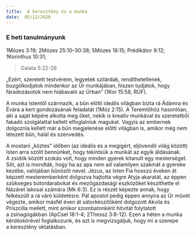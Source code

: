 ```yaml
---
title:  A keresztény és a munka
date:  05/12/2020
---
```


### E heti tanulmányunk
1Mózes 3:19; 2Mózes 25:10–30:38; 5Mózes 16:15; Prédikátor 9:12; 1Korinthus 10:31;

> <p></p>
> Galata 5:22-26 

„Ezért, szeretett testvéreim, legyetek szilárdak, rendíthetetlenek, buzgólkodjatok mindenkor az Úr munkájában, hiszen tudjátok, hogy fáradozásotok nem hiábavaló az Úrban” (1Kor 15:58, RÚF).

A munka Istentől származik, a bűn előtti ideális világban bízta rá Ádámra és Évára a kert gondozásának feladatát (1Móz 2:15). A Teremtőhöz hasonlóan, aki a saját képére alkotta meg őket, nekik is kreatív munkával és szeretetből fakadó szolgálattal kellett elfoglalniuk magukat. Vagyis az embernek dolgoznia kellett már a bűn megjelenése előtti világban is, amikor még nem létezett bűn, halál és szenvedés.

A mostani „köztes” időben (az ideális és a megígért, eljövendő világ között) Isten arra szólít bennünket, hogy tekintsük a munkát az egyik áldásának. A zsidók között szokás volt, hogy minden gyerek kitanult egy mesterséget. Sőt, azt is mondták, hogy ha az apa nem ad valamilyen szakmát a gyereke kezébe, valójában bűnözőt nevel. Jézus, az Isten Fia hosszú éveken át képzett mesteremberként dolgozva hajtotta végre Atyja akaratát, az éppen szükséges bútordarabokat és mezőgazdasági eszközöket készíthette el Názáret lakosai számára (Mk 6:3). Ez is részét képezte annak, hogy felkészült a rá váró küldetésre. Pál apostol pedig éppen annyira az Úr művét végezte, amikor másfél éven át sátorkészítőként dolgozott Akvila és Priszcilla mellett, mint amikor szombatonként hitvitát folytatott a zsinagógákban (ApCsel 18:1-4; 2Thessz 3:8-12). Ezen a héten a munka kérdéskörével foglalkozunk, és azt is megvizsgáljuk, hogy mi a szerepe a keresztény oktatásban.